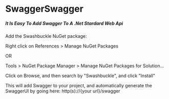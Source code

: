 # SwaggerSwagger

##### It Is Easy To Add Swagger To A .Net Stardard Web Api

Add the Swashbuckle NuGet package:

Right click on References > Manage NuGet Packages

OR

Tools > NuGet Package Manager > Manage NuGet Packages for Solution...

Click on Browse, and then search by "Swashbuckle", and click "Install"

This will add Swagger to your project, and automatically generate the SwaggerUI by going here:
http(s)://{your url}/swagger
